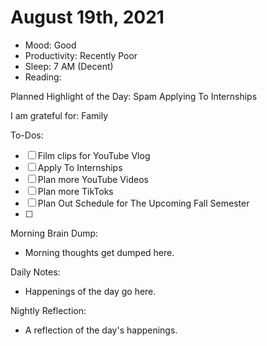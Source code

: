 # August 19th, 2021

- Mood: Good
- Productivity: Recently Poor 
- Sleep: 7 AM (Decent)
- Reading: 

Planned Highlight of the Day: Spam Applying To Internships

I am grateful for: Family

To-Dos:
- [ ] Film clips for YouTube Vlog
- [ ] Apply To Internships
- [ ] Plan more YouTube Videos
- [ ] Plan more TikToks
- [ ] Plan Out Schedule for The Upcoming Fall Semester
- [ ] 


Morning Brain Dump:
- Morning thoughts get dumped here.

Daily Notes:
- Happenings of the day go here.


Nightly Reflection: 
- A reflection of the day's happenings.





